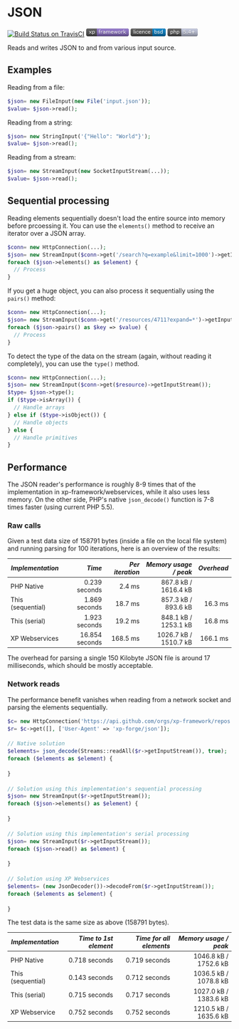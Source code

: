JSON
====

[![Build Status on TravisCI](https://secure.travis-ci.org/xp-forge/json.svg)](http://travis-ci.org/xp-forge/json)
[![XP Framework Mdodule](https://raw.githubusercontent.com/xp-framework/web/master/static/xp-framework-badge.png)](https://github.com/xp-framework/core)
[![BSD Licence](https://raw.githubusercontent.com/xp-framework/web/master/static/licence-bsd.png)](https://github.com/xp-framework/core/blob/master/LICENCE.md)
[![Required PHP 5.4+](https://raw.githubusercontent.com/xp-framework/web/master/static/php-5_4plus.png)](http://php.net/)

Reads and writes JSON to and from various input source.

Examples
--------
Reading from a file:

```php
$json= new FileInput(new File('input.json'));
$value= $json->read();
```

Reading from a string:

```php
$json= new StringInput('{"Hello": "World"}');
$value= $json->read();
```

Reading from a stream:

```php
$json= new StreamInput(new SocketInputStream(...));
$value= $json->read();
```

Sequential processing
---------------------
Reading elements sequentially doesn't load the entire source into memory before prcoessing it. You can
use the `elements()` method to receive an iterator over a JSON array.

```php
$conn= new HttpConnection(...);
$json= new StreamInput($conn->get('/search?q=example&limit=1000')->getInputStream());
foreach ($json->elements() as $element) {
  // Process
}
```

If you get a huge object, you can also process it sequentially using the `pairs()` method:

```php
$conn= new HttpConnection(...);
$json= new StreamInput($conn->get('/resources/4711?expand=*')->getInputStream());
foreach ($json->pairs() as $key => $value) {
  // Process
}
```

To detect the type of the data on the stream (again, without reading it completely), you can use the `type()` method.

```php
$conn= new HttpConnection(...);
$json= new StreamInput($conn->get($resource)->getInputStream());
$type= $json->type();
if ($type->isArray()) {
  // Handle arrays
} else if ($type->isObject()) {
  // Handle objects
} else {
  // Handle primitives
}
```

Performance
-----------
The JSON reader's performance is roughly 8-9 times that of the implementation in xp-framework/webservices, while it also uses less memory. On the other side, PHP's native `json_decode()` function is 7-8 times faster (using current PHP 5.5).

### Raw calls
Given a test data size of 158791 bytes (inside a file on the local file system) and running parsing for 100 iterations, here is an overview of the results:

| *Implementation*  | *Time*          | *Per iteration* | *Memory usage / peak* | *Overhead* |
| ----------------- | --------------: | --------------: | --------------------: | ---------: |
| PHP Native        | 0.239 seconds   | 2.4 ms          | 867.8 kB / 1616.4 kB  |            |
| This (sequential) | 1.869 seconds   | 18.7 ms         | 857.3 kB / 893.6 kB   | 16.3 ms    |
| This (serial)     | 1.923 seconds   | 19.2 ms         | 848.1 kB / 1253.1 kB  | 16.8 ms    |
| XP Webservices    | 16.854 seconds  | 168.5 ms        | 1026.7 kB / 1510.7 kB | 166.1 ms   |

The overhead for parsing a single 150 Kilobyte JSON file is around 17 milliseconds, which should be mostly acceptable.

### Network reads
The performance benefit vanishes when reading from a network socket and parsing the elements sequentially.

```php
$c= new HttpConnection('https://api.github.com/orgs/xp-framework/repos');
$r= $c->get([], ['User-Agent' => 'xp-forge/json']);

// Native solution
$elements= json_decode(Streams::readAll($r->getInputStream()), true);
foreach ($elements as $element) {
  
}

// Solution using this implementation's sequential processing
$json= new StreamInput($r->getInputStream());
foreach ($json->elements() as $element) {
  
}

// Solution using this implementation's serial processing
$json= new StreamInput($r->getInputStream());
foreach ($json->read() as $element) {
  
}

// Solution using XP Webservices
$elements= (new JsonDecoder())->decodeFrom($r->getInputStream());
foreach ($elements as $element) {
  
}
```

The test data is the same size as above (158791 bytes).

| *Implementation*  | *Time to 1st element* | *Time for all elements* | *Memory usage / peak* |
| ----------------- | --------------------: | ----------------------: | --------------------: |
| PHP Native        | 0.718 seconds         | 0.719 seconds           | 1046.8 kB / 1752.6 kB |
| This (sequential) | 0.143 seconds         | 0.712 seconds           | 1036.5 kB / 1078.8 kB |
| This (serial)     | 0.715 seconds         | 0.717 seconds           | 1027.0 kB / 1383.6 kB |
| XP Webservice     | 0.752 seconds         | 0.752 seconds           | 1210.5 kB / 1635.6 kB |
